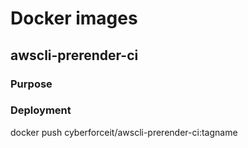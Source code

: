 # Docker images

## awscli-prerender-ci

### Purpose

### Deployment
docker push cyberforceit/awscli-prerender-ci:tagname